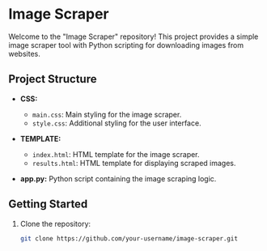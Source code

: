# Image Scraper

Welcome to the "Image Scraper" repository! This project provides a simple image scraper tool with Python scripting for downloading images from websites.

## Project Structure

- **CSS:**
  - `main.css`: Main styling for the image scraper.
  - `style.css`: Additional styling for the user interface.

- **TEMPLATE:**
  - `index.html`: HTML template for the image scraper.
  - `results.html`: HTML template for displaying scraped images.

- **app.py:** Python script containing the image scraping logic.

## Getting Started

1. Clone the repository:
   ```bash
   git clone https://github.com/your-username/image-scraper.git
